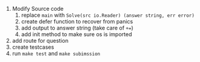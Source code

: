 1. Modify Source code
   1. replace `main` with `Solve(src io.Reader) (answer string, err error)`
   2. create defer function to recover from panics
   3. add output to answer string (take care of `+=`)
   4. add init method to make sure os is imported
2. add route for question
3. create testcases
4. run `make test` and `make subimssion`